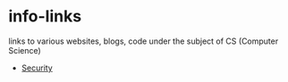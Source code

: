 # info-links
links to various websites, blogs, code under the subject of CS (Computer Science) 

* [Security](security.md)
